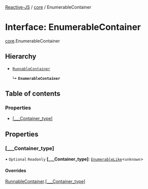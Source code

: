 [Reactive-JS](../README.md) / [core](../modules/core.md) / EnumerableContainer

# Interface: EnumerableContainer

[core](../modules/core.md).EnumerableContainer

## Hierarchy

- [`RunnableContainer`](core.RunnableContainer.md)

  ↳ **`EnumerableContainer`**

## Table of contents

### Properties

- [[\_\_\_Container\_type]](core.EnumerableContainer-1.md#[___container_type])

## Properties

### [\_\_\_Container\_type]

• `Optional` `Readonly` **[\_\_\_Container\_type]**: [`EnumerableLike`](core.EnumerableLike.md)<`unknown`\>

#### Overrides

[RunnableContainer](core.RunnableContainer.md).[[___Container_type]](core.RunnableContainer.md#[___container_type])
